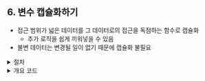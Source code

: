 ## 6. 변수 캡슐화하기

- 접근 범위가 넓은 데이터를 그 데이터로의 접근을 독점하는 함수로 캡슐화
    - 추가 로직을 쉽게 끼워넣을 수 있음
- 불변 데이터는 변경될 일이 없기 때문에 캡슐화 불필요

<details>
<summary>절차</summary>

1. 변수의 접근과 갱신을 전담하는 함수 선언<br />
2. 정적 검사 수행<br />
3. 변수에 직접 참조하던 부분을 모두 캡슐화 함수 호출로 수정<br />
4. 수정할 때마다 테스트<br />
5. 변수의 접근 범위를 제한<br />
- 같은 모듈로 옮기고 접근함수만 export<br />
6. 테스트<br />
7. 원본 데이터의 변경이 필요할 때<br />
- getter에서 데이터 복제 후 전달<br />
- 레코드 캡슐화하기 (클레스로 감싸기)<br />
- **주의** nested object일 경우 불충분할 수 있음

</details>

<details>
<summary>개요 코드</summary>

```js
let defaultAgreements = [
    {
        id: 'prvsNum1',
        isRequired: true,
        label: '주민등록번호 수집, 이용 및 제공 동의',
        subList: null,
        link: '/#',
        isChecked: false,
        category: AGREEMENT_CATEGORY.MAC
    },
    {
        id: 'prvsNum2',
        isRequired: true,
        label: '온라인서비스 이용약관 동의',
        subList: null,
        link: '/#',
        isChecked: false,
        category: AGREEMENT_CATEGORY.MAC
    },
    {
        id: 'prvsNum3',
        isRequired: true,
        label: '여신거래 기본약관 동의',
        subList: null,
        link: '/#',
        isChecked: false,
        category: AGREEMENT_CATEGORY.MAC
    },
    {
        id: 'prvsNum4',
        isRequired: true,
        label: '전자금융 기본약관 동의',
        subList: null,
        link: '/#',
        isChecked: false,
        category: AGREEMENT_CATEGORY.MAC
    },
    {
        id: 'prvsNum5',
        isRequired: true,
        label: '개인정보 수집 및 이용 동의',
        subList: null,
        link: '/#',
        isChecked: false,
        category: AGREEMENT_CATEGORY.MAC
    },
    {
        id: 'prvsNum6',
        isRequired: true,
        label: '자동이체약관 동의',
        subList: null,
        link: '/#',
        isChecked: false,
        category: AGREEMENT_CATEGORY.MAC
    },
    {
        id: 'prvsNum7',
        isRequired: true,
        label: '개인정보 조회 동의',
        subList: null,
        link: '/#',
        isChecked: false,
        category: AGREEMENT_CATEGORY.MAC
    }
]

// :(
class Agreements {
    constructor() {
        this._agreements = defaultAgreements
    }

    get agreements() {return this._agreements}
    setAgreements(arg) {this._agreements = arg}

    // 약관 하나 체크
    handleAgreementChange(id) {
        this.agreements.some((item) => {
            if (item.id === id) {
                item.isChecked = !item.isChecked
            }
            return item.id === id
        })
    }

    // 약관 전체 동의
    handleAgreementAllChange() {
        this.agreements.forEach((item) => {
            item.isChecked = true
        })
    }
}

// :)
const agreements = () => cloneDeep(defaultAgreements)

class Agreements {
    constructor() {
        this._agreements = agreements()
    }

    get agreements() {return this._agreements}
    setAgreements(arg) {this._agreements = arg}

    // 약관 하나 체크
    handleAgreementChange(id) {
        this.agreements.some((item) => {
            if (item.id === id) {
                item.isChecked = !item.isChecked
            }
            return item.id === id
        })
    }

    // 약관 전체 동의
    handleAgreementAllChange() {
        const nextList = this.agreements.map((item) => {
            item.isChecked = true
            return item
        })
        this.setAgreements(nextList)
    }
}
```

</details>
